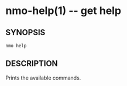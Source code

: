 nmo-help(1) -- get help
=======================

## SYNOPSIS

    nmo help


## DESCRIPTION

Prints the available commands.
